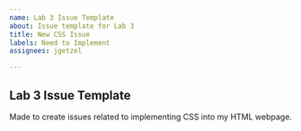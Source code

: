 ```yaml
---
name: Lab 3 Issue Template
about: Issue template for Lab 3
title: New CSS Issue
labels: Need to Implement
assignees: jgetzel

---
```


## Lab 3 Issue Template

Made to create issues related to implementing CSS into my HTML webpage.
